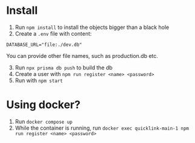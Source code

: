 # Install
1. Run `npm install` to install the objects bigger than a black hole
2. Create a `.env` file with content:
```properties
DATABASE_URL="file:./dev.db"
```
You can provide other file names, such as production.db etc.

3. Run `npx prisma db push` to build the db
4. Create a user with `npm run register <name> <password>`
5. Run with `npm start`

# Using docker?
1. Run `docker compose up`
2. While the container is running, run `docker exec quicklink-main-1 npm run register <name> <password>`